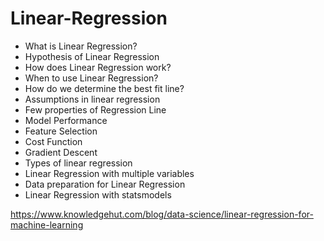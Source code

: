 # Linear-Regression
* What is Linear Regression?
* Hypothesis of Linear Regression
* How does Linear Regression work?
* When to use Linear Regression?
* How do we determine the best fit line?
* Assumptions in linear regression
* Few properties of Regression Line
* Model Performance
* Feature Selection
* Cost Function
* Gradient Descent
* Types of linear regression
* Linear Regression with multiple variables
* Data preparation for Linear Regression
* Linear Regression with statsmodels

https://www.knowledgehut.com/blog/data-science/linear-regression-for-machine-learning
